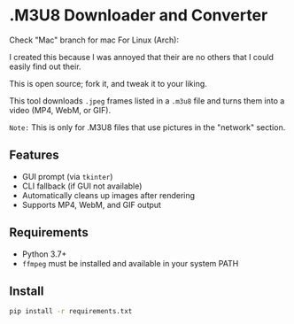 # .M3U8 Downloader and Converter
Check "Mac" branch for mac
For Linux (Arch):

I created this because I was annoyed that their are no others that I could easily find out their. 

This is open source; fork it, and tweak it to your liking.

This tool downloads `.jpeg` frames listed in a `.m3u8` file and turns them into a video (MP4, WebM, or GIF).

`Note:` This is only for .M3U8 files that use pictures in the "network" section. 

## Features

- GUI prompt (via `tkinter`)
- CLI fallback (if GUI not available)
- Automatically cleans up images after rendering
- Supports MP4, WebM, and GIF output

## Requirements

- Python 3.7+
- `ffmpeg` must be installed and available in your system PATH

## Install

```bash
pip install -r requirements.txt
